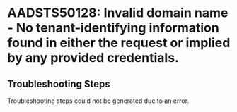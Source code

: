 # AADSTS50128: Invalid domain name - No tenant-identifying information found in either the request or implied by any provided credentials.


## Troubleshooting Steps
Troubleshooting steps could not be generated due to an error.